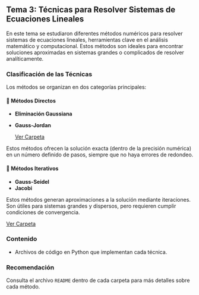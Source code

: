## Tema 3: Técnicas para Resolver Sistemas de Ecuaciones Lineales

En este tema se estudiaron diferentes métodos numéricos para resolver sistemas de ecuaciones lineales, herramientas clave en el análisis matemático y computacional. Estos métodos son ideales para encontrar soluciones aproximadas en sistemas grandes o complicados de resolver analíticamente.

### Clasificación de las Técnicas

Los métodos se organizan en dos categorías principales:

#### 📂 Métodos Directos
- **Eliminación Gaussiana**  
- **Gauss-Jordan**

  [Ver Carpeta](/T3_SistemaEcuaciones/Métodos_Directos/)

Estos métodos ofrecen la solución exacta (dentro de la precisión numérica) en un número definido de pasos, siempre que no haya errores de redondeo.

#### 📂 Métodos Iterativos
- **Gauss-Seidel**  
- **Jacobi**  
 
Estos métodos generan aproximaciones a la solución mediante iteraciones. Son útiles para sistemas grandes y dispersos, pero requieren cumplir condiciones de convergencia.

 [Ver Carpeta](/T3_SistemaEcuaciones/Métodos_Iteratvos/)
### Contenido
- Archivos de código en Python que implementan cada técnica.

### Recomendación
Consulta el archivo `README` dentro de cada carpeta para más detalles sobre cada método.
